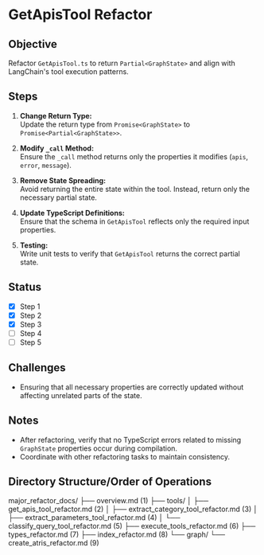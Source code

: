 # GetApisTool Refactor

## Objective

Refactor `GetApisTool.ts` to return `Partial<GraphState>` and align with LangChain's tool execution patterns.

## Steps

1. **Change Return Type:**  
   Update the return type from `Promise<GraphState>` to `Promise<Partial<GraphState>>`.

2. **Modify `_call` Method:**  
   Ensure the `_call` method returns only the properties it modifies (`apis`, `error`, `message`).

3. **Remove State Spreading:**  
   Avoid returning the entire state within the tool. Instead, return only the necessary partial state.

4. **Update TypeScript Definitions:**  
   Ensure that the schema in `GetApisTool` reflects only the required input properties.

5. **Testing:**  
   Write unit tests to verify that `GetApisTool` returns the correct partial state.

## Status

- [X] Step 1
- [X] Step 2
- [X] Step 3
- [ ] Step 4
- [ ] Step 5

## Challenges

- Ensuring that all necessary properties are correctly updated without affecting unrelated parts of the state.

## Notes

- After refactoring, verify that no TypeScript errors related to missing `GraphState` properties occur during compilation.
- Coordinate with other refactoring tasks to maintain consistency.

## Directory Structure/Order of Operations

major_refactor_docs/
├── overview.md  (1)
├── tools/
│   ├── get_apis_tool_refactor.md  (2)
│   ├── extract_category_tool_refactor.md  (3)
│   ├── extract_parameters_tool_refactor.md  (4)
│   └── classify_query_tool_refactor.md  (5)
├── execute_tools_refactor.md  (6)
├── types_refactor.md  (7)
├── index_refactor.md  (8)
└── graph/
    └── create_atris_refactor.md  (9)

